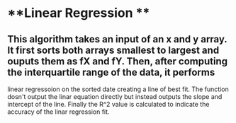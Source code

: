# **Linear Regression **
##	This algorithm takes an input of an x and y array. It first sorts both arrays smallest to largest and ouputs them as fX and fY. Then, after computing the interquartile range of the data, it performs 
linear regressoion on the sorted date creating a line of best fit. The function dosn't output the linar equation directly but instead outputs the slope and intercept of the line. Finally the R^2 value is 
calculated to indicate the accuracy of the linar regression fit.  

